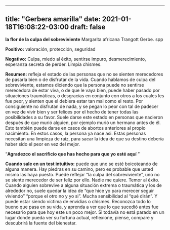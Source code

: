 
---
title: "Gerbera amarilla"
date: 2021-01-18T16:08:22-03:00
draft: false
--- 
        

 

 



**la flor de la culpa
 del sobreviviente**
Margarita africana Trangott Gerbe.
 spp
 


**Positivo:**  valoración,
 protección, seguridad


**Negativo:**  Culpa, miedo al
 éxito, sentirse impuro, desmerecimiento, esperanza secreta de perder. Limpia
 chismes.
 


**Resumen:**  refleja el estado
 de las personas que no se sienten merecedores de pasarla bien o de disfrutar de
 la vida. 
Cuando hablamos de culpa del sobreviviente,
 estamos diciendo que la persona puede no sentirse merecedora de estar viva, o
 de que le vaya bien, puede haber pasado por situaciones traumáticas, o
 desgracias en conjunto con otros a los cuales les fue peor, y sienten que el
 debiera estar tan mal como el resto. Por consiguiente no disfrutan de nada, y
 se pegan lo peor con tal de padecer en vez de vivir bien y ser felices por el
 hecho de tener todas las posibilidades a su favor.
Suele darse este estado en personas que
 nacieron después de que murió alguien, por ejemplo murió un hermano antes de
 él.
Esto también puede darse en casos de abortos
 anteriores al propio nacimiento. En estos casos, la persona ya nace asi.
Estas personas necesitan una limpieza de
 raíz, para sacar la idea de que su destino debería haber sido el peor en vez
 del mejor.
 
“**Agradezco
 el sacrificio que has hecho para que yo esté aquí** ” 
 
**Cuando sale en un
 test intuitivo:** puede que uno se
 esté boicoteando de alguna manera. Hay piedras en su camino, pero es probable
 que usted mismo las haya puesto.
Puede reflejar “la culpa del sobreviviente”, uno no se siente merecedor
 de ser feliz por ello. Nadie me quiere. Temor al éxito. Cuando alguien
 sobrevive a alguna situación extrema o traumática y los de alrededor no, suele
 quedar la idea de “que hice yo para merecer seguir viviendo” “porque el otro no
 y yo si”.
Mucha sensibilidad al “qué dirán”. Y puede estar siendo víctima de
 envidias o chismes.
Reconozca todo lo bueno que pasa en su vida, y aprenda a ver que lo que
 sucedió antes fue necesario para que hoy este un poco mejor.
Si todavía no está parado en un lugar donde pueda ver su fortuna
 actual, reflexione, piense, compare y descubrirá la fuente del bienestar.



